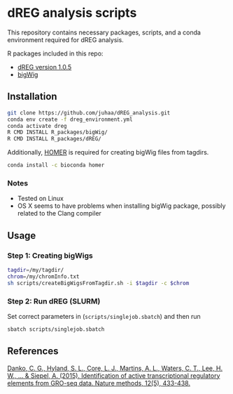 # dREG analysis scripts

This repository contains necessary packages, scripts, and a conda environment required for dREG analysis.

R packages included in this repo:

* [dREG version 1.0.5](https://github.com/Danko-Lab/dREG/tree/6571b7df142efeb7d8beb894b487b4b1cb829d17/dREG)
* [bigWig](https://github.com/andrelmartins/bigWig/tree/79c653fb986f48ffba59cc65e79995a0cadc352a/bigWig)

## Installation

```bash
git clone https://github.com/juhaa/dREG_analysis.git
conda env create -f dreg_environment.yml
conda activate dreg
R CMD INSTALL R_packages/bigWig/
R CMD INSTALL R_packages/dREG/
```

Additionally, [HOMER](http://homer.ucsd.edu/homer/index.html) is required for creating bigWig files from tagdirs.

```bash
conda install -c bioconda homer
```

### Notes
* Tested on Linux
* OS X seems to have problems when installing bigWig package, possibly related to the Clang compiler

## Usage

### Step 1: Creating bigWigs

```bash
tagdir=/my/tagdir/
chrom=/my/chromInfo.txt
sh scripts/createBigWigsFromTagdir.sh -i $tagdir -c $chrom
```

### Step 2: Run dREG (SLURM)

Set correct parameters in (`scripts/singlejob.sbatch`) and then run

```bash
sbatch scripts/singlejob.sbatch
```

## References
[Danko, C. G., Hyland, S. L., Core, L. J., Martins, A. L., Waters, C. T., Lee, H. W., ... & Siepel, A. (2015). Identification of active transcriptional regulatory elements from GRO-seq data. Nature methods, 12(5), 433-438.](https://www.nature.com/articles/nmeth.3329)
